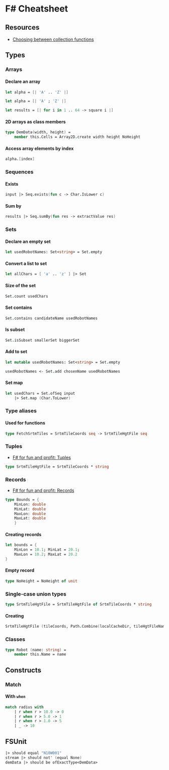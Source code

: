 ﻿# F# Cheatsheet

## Resources
- [Choosing between collection functions](https://fsharpforfunandprofit.com/posts/list-module-functions/)

## Types

### Arrays
#### Declare an array
```fsharp
let alpha = [| 'A' .. 'Z' |]
```
```fsharp
let alpha = [| 'A' ; 'Z' |]
```
```fsharp
let results = [| for i in 1 .. 64 -> square i |]
```

#### 2D arrays as class members
```fsharp
type DemData(width, height) =
    member this.Cells = Array2D.create width height NoHeight
```

#### Access array elements by index
```fsharp
alpha.[index]
```

### Sequences
#### Exists
```fsharp
input |> Seq.exists(fun c -> Char.IsLower c)
```
#### Sum by
```fsharp
results |> Seq.sumBy(fun res -> extractValue res)
```

### Sets
#### Declare an empty set
```fsharp
let usedRobotNames: Set<string> = Set.empty
```
#### Convert a list to set
```fsharp
let allChars = [ 'a' .. 'z' ] |> Set
```
#### Size of the set
```fsharp
Set.count usedChars
```
#### Set contains
```fsharp
Set.contains candidateName usedRobotNames
```

#### Is subset
```fsharp
Set.isSubset smallerSet biggerSet
```

#### Add to set
```fsharp
let mutable usedRobotNames: Set<string> = Set.empty

usedRobotNames <- Set.add chosenName usedRobotNames
```

#### Set map
```fsharp
let usedChars = Set.ofSeq input
    |> Set.map (Char.ToLower)
```

### Type aliases
#### Used for functions
```fsharp
type FetchSrtmTiles = SrtmTileCoords seq -> SrtmTileHgtFile seq
```

### Tuples
- [F# for fun and profit: Tuples](https://fsharpforfunandprofit.com/posts/tuples/)

```fsharp
type SrtmTileHgtFile = SrtmTileCoords * string
```

### Records
- [F# for fun and profit: Records](https://fsharpforfunandprofit.com/posts/records/)

```fsharp
type Bounds = { 
    MinLon: double
    MinLat: double 
    MaxLon: double 
    MaxLat: double
    }
```

#### Creating records
```fsharp
let bounds = { 
    MinLon = 10.1; MinLat = 20.1; 
    MaxLon = 10.2; MaxLat = 20.2
}
```

#### Empty record
```fsharp
type NoHeight = NoHeight of unit
```

### Single-case union types
```fsharp
type SrtmTileHgtFile = SrtmTileHgtFile of SrtmTileCoords * string
```
#### Creating
```fsharp
SrtmTileHgtFile (tileCoords, Path.Combine(localCacheDir, tileHgtFileName))
```

### Classes
```fsharp
type Robot (name: string) =
    member this.Name = name
```

## Constructs
### Match
#### With `when`
```fsharp
match radius with
    | r when r > 10.0 -> 0
    | r when r > 5.0 -> 1
    | r when r > 1.0 -> 5
    | _ -> 10
```

## FSUnit
```fsharp
|> should equal "N10W001"
stream |> should not' (equal None)
demData |> should be ofExactType<DemData>
```
